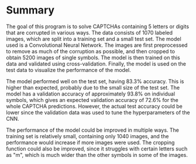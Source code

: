 # Summary
The goal of this program is to solve CAPTCHAs containing 5 letters or digits that are corrupted in various ways. The data consists of 1070 labeled images, which are split into a training set and a small test set. The model used is a Convolutional Neural Network. The images are first preprocessed to remove as much of the corruption as possible, and then cropped to obtain 5200 images of single symbols. The model is then trained on this data and validated using cross-validation. Finally, the model is used on the test data to visualize the performance of the model.

The model performed well on the test set, having 83.3%  accuracy. This is higher than expected, probably due to the small size of the test set. The model has a validation accuracy of approximately 93.8% on individual symbols, which gives an expected validation accuracy of 72.6% for the whole CAPTCHA predictions. However, the actual test accuracy could be lower since the validation data was used to tune the hyperparameters of the CNN. 

The performance of the model could be improved in multiple ways. The training set is relatively small, containing only 1040 images, and the performance would increase if more images were used. The cropping function could also be improved, since it struggles with certain letters such as "m", which is much wider than the other symbols in some of the images. 
